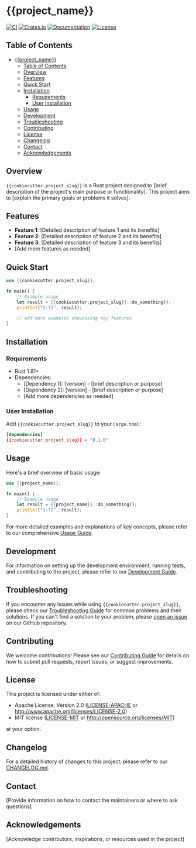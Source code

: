 # {{project_name}}

[![CI](https://github.com/{{cookiecutter.__gh_slug}}/workflows/CI/badge.svg)](https://github.com/{{cookiecutter.__gh_slug}}/actions)
[![Crates.io](https://img.shields.io/crates/v/{{cookiecutter.project_name}}.svg)](https://crates.io/crates/{{cookiecutter.project_name}})
[![Documentation](https://docs.rs/{{cookiecutter.project_name}}/badge.svg)](https://docs.rs/{{cookiecutter.project_name}})
[![License](https://img.shields.io/badge/license-MIT%2FApache--2.0-blue.svg)](README.md#license)

## Table of Contents

- [{{project\_name}}](#project_name)
    - [Table of Contents](#table-of-contents)
    - [Overview](#overview)
    - [Features](#features)
    - [Quick Start](#quick-start)
    - [Installation](#installation)
        - [Requirements](#requirements)
        - [User Installation](#user-installation)
    - [Usage](#usage)
    - [Development](#development)
    - [Troubleshooting](#troubleshooting)
    - [Contributing](#contributing)
    - [License](#license)
    - [Changelog](#changelog)
    - [Contact](#contact)
    - [Acknowledgements](#acknowledgements)

## Overview

`{{cookiecutter.project_slug}}` is a Rust project designed to [brief description of the project's main purpose or functionality]. This project aims to [explain the primary goals or problems it solves].

## Features

- **Feature 1**: [Detailed description of feature 1 and its benefits]
- **Feature 2**: [Detailed description of feature 2 and its benefits]
- **Feature 3**: [Detailed description of feature 3 and its benefits]
- [Add more features as needed]

## Quick Start

```rust
use {{cookiecutter.project_slug}};

fn main() {
    // Example usage
    let result = {{cookiecutter.project_slug}}::do_something();
    println!("{:?}", result);

    // Add more examples showcasing key features
}
```

## Installation

### Requirements

- Rust 1.81+
- Dependencies:
    - [Dependency 1]: [version] - [brief description or purpose]
    - [Dependency 2]: [version] - [brief description or purpose]
    - [Add more dependencies as needed]

### User Installation

Add `{{cookiecutter.project_slug}}` to your `Cargo.toml`:

```toml
[dependencies]
{{cookiecutter.project_slug}} = "0.1.0"
```

## Usage

Here's a brief overview of basic usage:

```rust
use {{project_name}};

fn main() {
    // Example usage
    let result = {{project_name}}::do_something();
    println!("{:?}", result);
}
```

For more detailed examples and explanations of key concepts, please refer to our comprehensive [Usage Guide](docs/usage.md).

## Development

For information on setting up the development environment, running tests, and contributing to the project, please refer to our [Development Guide](docs/development.md).

## Troubleshooting

If you encounter any issues while using `{{cookiecutter.project_slug}}`, please check our [Troubleshooting Guide](docs/troubleshooting.md) for common problems and their solutions. If you can't find a solution to your problem, please [open an issue](https://github.com/{{cookiecutter.__gh_slug}}/issues) on our GitHub repository.

## Contributing

We welcome contributions! Please see our [Contributing Guide](CONTRIBUTING.md) for details on how to submit pull requests, report issues, or suggest improvements.

## License

This project is licensed under either of:

- Apache License, Version 2.0 ([LICENSE-APACHE](LICENSE-APACHE) or http://www.apache.org/licenses/LICENSE-2.0)
- MIT license ([LICENSE-MIT](LICENSE-MIT) or http://opensource.org/licenses/MIT)

at your option.

## Changelog

For a detailed history of changes to this project, please refer to our [CHANGELOG.md](CHANGELOG.md).

## Contact

[Provide information on how to contact the maintainers or where to ask questions]

## Acknowledgements

[Acknowledge contributors, inspirations, or resources used in the project]
